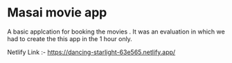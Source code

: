 # Masai movie app

A basic applcation for booking the movies . It was an evaluation in which we had to create the this app in the 1  hour only.

Netlify Link :- https://dancing-starlight-63e565.netlify.app/
